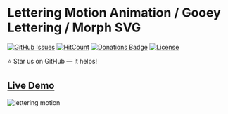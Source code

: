# Lettering Motion Animation / Gooey Lettering / Morph SVG

[![GitHub Issues](https://img.shields.io/badge/contributions-welcome-brightgreen.svg?style=flat)](https://github.com/alikinvv/lettering-motion/issues)  [![HitCount](http://hits.dwyl.com/alikinvv/lettering-motion.svg)](http://hits.dwyl.com/alikinvv/lettering-motion)  [![Donations Badge](https://yourdonation.rocks/images/badge.svg)](https://www.paypal.me/alikinvv)  [![License](https://img.shields.io/badge/license-MIT-blue.svg)](https://opensource.org/licenses/MIT)

:star: Star us on GitHub — it helps!

## [Live Demo](https://codepen.io/AlikinVV/full/Bxoyww/)

![lettering motion](https://cdn.dribbble.com/users/1773016/screenshots/5742757/1.gif)
